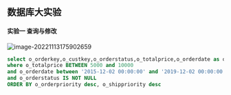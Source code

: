 ## 数据库大实验

#### 实验一 查询与修改

![image-20221113175902659](C:\Users\HaRry_\AppData\Roaming\Typora\typora-user-images\image-20221113175902659.png)

```sql
select o_orderkey,o_custkey,o_orderstatus,o_totalprice,o_orderdate as o_date,o_orderpriority ,o_shippriority  from orders
where o_totalprice BETWEEN 5000 and 10000
and o_orderdate between '2015-12-02 00:00:00' and '2019-12-02 00:00:00'
and o_orderstatus IS NOT NULL 
ORDER BY o_orderpriority desc, o_shippriority desc
```

